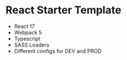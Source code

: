# React Starter Template

- React 17
- Webpack 5
- Typescript
- SASS Loaders
- Different configs for DEV and PROD

